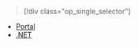> [!div class="op_single_selector"]
- [Portal](../articles/media-services/media-services-portal-get-started-with-live.md)
- [.NET](../articles/media-services/media-services-dotnet-live-encode-with-onpremises-encoders.md)

<!---HONumber=67-->